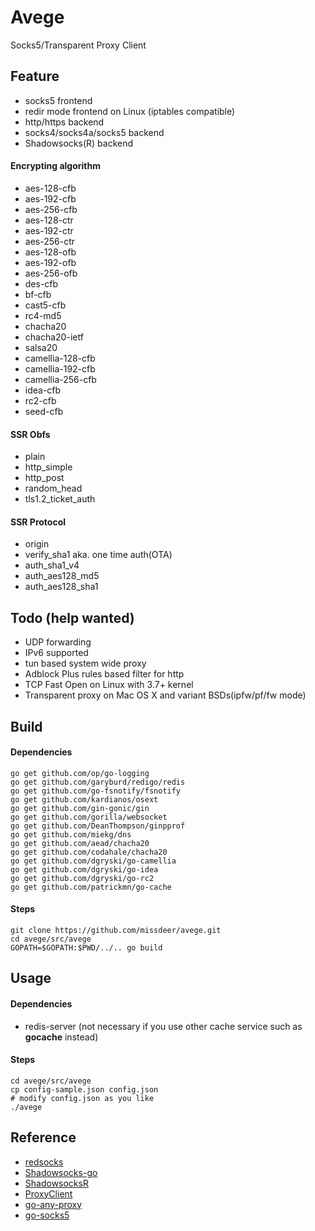 # Avege

Socks5/Transparent Proxy Client

## Feature

* socks5 frontend
* redir mode frontend on Linux (iptables compatible)
* http/https backend
* socks4/socks4a/socks5 backend
* Shadowsocks(R) backend

#### Encrypting algorithm

* aes-128-cfb
* aes-192-cfb
* aes-256-cfb
* aes-128-ctr
* aes-192-ctr
* aes-256-ctr
* aes-128-ofb
* aes-192-ofb
* aes-256-ofb
* des-cfb
* bf-cfb
* cast5-cfb
* rc4-md5
* chacha20
* chacha20-ietf
* salsa20
* camellia-128-cfb
* camellia-192-cfb
* camellia-256-cfb
* idea-cfb
* rc2-cfb
* seed-cfb

#### SSR Obfs

* plain
* http_simple
* http_post
* random_head
* tls1.2_ticket_auth

#### SSR Protocol

* origin
* verify_sha1 aka. one time auth(OTA)
* auth_sha1_v4
* auth_aes128_md5
* auth_aes128_sha1

## Todo (help wanted)

* UDP forwarding
* IPv6 supported
* tun based system wide proxy
* Adblock Plus rules based filter for http
* TCP Fast Open on Linux with 3.7+ kernel
* Transparent proxy on Mac OS X and variant BSDs(ipfw/pf/fw mode)

## Build

#### Dependencies

```shell
go get github.com/op/go-logging
go get github.com/garyburd/redigo/redis
go get github.com/go-fsnotify/fsnotify
go get github.com/kardianos/osext
go get github.com/gin-gonic/gin
go get github.com/gorilla/websocket
go get github.com/DeanThompson/ginpprof
go get github.com/miekg/dns
go get github.com/aead/chacha20
go get github.com/codahale/chacha20
go get github.com/dgryski/go-camellia
go get github.com/dgryski/go-idea
go get github.com/dgryski/go-rc2
go get github.com/patrickmn/go-cache
```

#### Steps

```shell
git clone https://github.com/missdeer/avege.git
cd avege/src/avege
GOPATH=$GOPATH:$PWD/../.. go build 
```

## Usage

#### Dependencies

* redis-server (not necessary if you use other cache service such as **gocache** instead)

#### Steps

```shell
cd avege/src/avege
cp config-sample.json config.json
# modify config.json as you like
./avege
```

## Reference

* [redsocks](https://github.com/darkk/redsocks)
* [Shadowsocks-go](https://github.com/shadowsocks/shadowsocks-go)
* [ShadowsocksR](https://github.com/breakwa11/shadowsocks-csharp)
* [ProxyClient](https://github.com/GameXG/ProxyClient)
* [go-any-proxy](https://github.com/freskog/go-any-proxy)
* [go-socks5](https://github.com/armon/go-socks5)
